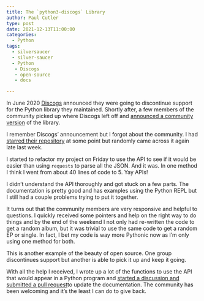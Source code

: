 ```yaml
---
title: The `python3-discogs` Library
author: Paul Cutler 
type: post 
date: 2021-12-13T11:00:00
categories:
  - Python
tags:
  - silversaucer
  - silver-saucer
  - Python
   - Discogs
   - open-source
   - docs

---
```


In June 2020 [Discogs](https://discogs.com) announced they were going to discontinue support for the Python library they maintained.  Shortly after, a few members of the community picked up where Discogs left off and [announced a community version](https://www.discogs.com/forum/thread/822690) of the library.

I remember Discogs’ announcement but I forgot about the community.  I had [starred their repository](https://github.com/joalla/discogs_client) at some point but randomly came across it again late last week. 

I started to refactor my project on Friday to use the API to see if it would be easier than using `requests` to parse all the JSON.  And it was.  In one method I think I went from about 40 lines of code to 5.  Yay APIs!

I didn’t understand the API thoroughly and got stuck on a few parts.  The documentation is pretty good and has examples using the Python REPL but I still had a couple problems trying to put it together.

It turns out that the community members are very responsive and helpful to questions.  I quickly received some pointers and help on the right way to do things and by the end of the weekend I not only had re-written the code to get a random album, but it was trivial to use the same code to get a random EP or single.  In fact, I bet my code is way more Pythonic now as I’m only using one method for both.

This is another example of the beauty of open source.  One group discontinues support but another is able to pick it up and keep it going.  

With all the help I received, I wrote up a lot of the functions to use the API that would appear in a Python program and [started a discussion and submitted a pull request](https://github.com/joalla/discogs_client/discussions/67)to update the documentation.  The community has been welcoming and it’s the least I can do to give back.  

